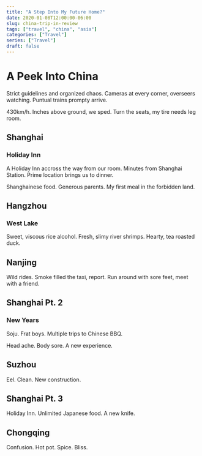 ```yaml
---
title: "A Step Into My Future Home?"
date: 2020-01-08T12:00:00-06:00
slug: china-trip-in-review
tags: ["travel", "china", "asia"]
categories: ["Travel"]
series: ["Travel"]
draft: false
---
```


# A Peek Into China

Strict guidelines and organized chaos. Cameras at every corner, overseers watching. Puntual trains prompty arrive.

430km/h. Inches above ground, we sped. Turn the seats, my tire needs leg room. 

## Shanghai

### Holiday Inn

A Holiday Inn accross the way from our room. Minutes from Shanghai Station. Prime location brings us to dinner.

Shanghainese food. Generous parents. My first meal in the forbidden land.


## Hangzhou

### West Lake

Sweet, viscous rice alcohol. Fresh, slimy river shrimps. Hearty, tea roasted duck.

## Nanjing

Wild rides. Smoke filled the taxi, report. Run around with sore feet, meet with a friend.


## Shanghai Pt. 2

### New Years

Soju. Frat boys. Multiple trips to Chinese BBQ.

Head ache. Body sore. A new experience.


## Suzhou

Eel. Clean. New construction.


## Shanghai Pt. 3

Holiday Inn. Unlimited Japanese food. A new knife.


## Chongqing

Confusion. Hot pot. Spice. Bliss.

